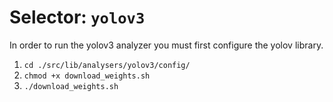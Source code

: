 # Selector: `yolov3`

In order to run the yolov3 analyzer you must first configure the yolov library.

1. `cd ./src/lib/analysers/yolov3/config/`
2. `chmod +x download_weights.sh`
3. `./download_weights.sh`

